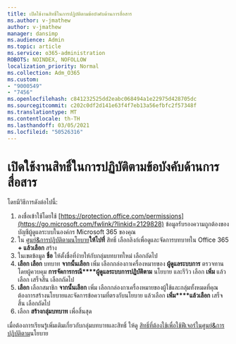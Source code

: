 ```yaml
---
title: เปิดใช้งานสิทธิ์ในการปฏิบัติตามข้อบังคับด้านการสื่อสาร
ms.author: v-jmathew
author: v-jmathew
manager: dansimp
ms.audience: Admin
ms.topic: article
ms.service: o365-administration
ROBOTS: NOINDEX, NOFOLLOW
localization_priority: Normal
ms.collection: Adm_O365
ms.custom:
- "9000549"
- "7456"
ms.openlocfilehash: c841232525dd2eabc068494a1e22975d428705dc
ms.sourcegitcommit: c202c0df2d141e63f4f7eb13a56efbfc2f57348f
ms.translationtype: MT
ms.contentlocale: th-TH
ms.lasthandoff: 03/05/2021
ms.locfileid: "50526316"
---
```

# <a name="enable-permissions-for-communication-compliance"></a>เปิดใช้งานสิทธิ์ในการปฏิบัติตามข้อบังคับด้านการสื่อสาร

โดยมีวิธีการดังต่อไปนี้:

1. ลงชื่อเข้าใช้โดยใช้ [https://protection.office.com/permissions](https://go.microsoft.com/fwlink/?linkid=2129828) ข้อมูลรับรองความถูกต้องของบัญชีผู้ดูแลระบบในองค์กร Microsoft 365 ของคุณ
2. ใน [ศูนย์&การปฏิบัติตามนโยบาย](https://go.microsoft.com/fwlink/?linkid=2101341)**ให้ไปที่** สิทธิ์ เลือกลิงก์เพื่อดูและจัดการบทบาทใน Office 365 **\+ แล้วเลือก** สร้าง
3. ในเขตข้อมูล **ชื่อ** ให้ตั้งชื่อที่ง่ายให้กับกลุ่มบทบาทใหม่ เลือกถัดไป
4. **เลือก เลือก** บทบาท **จากนั้นเลือก** เพิ่ม เลือกกล่องกาเครื่องหมายของ **ผู้ดูแลระบบการ** ตรวจทานโดยผู้ควบคุม **การจัดการกรณี****ผู้ดูแลระบบการปฏิบัติตาม** นโยบาย และรีวิว เลือก **เพิ่ม** แล้วเลือก เสร็จสิ้น เลือกถัดไป
5. **เลือก** เลือกสมาชิก **จากนั้นเลือก** เพิ่ม เลือกกล่องกาเครื่องหมายของผู้ใช้และกลุ่มทั้งหมดที่คุณต้องการสร้างนโยบายและจัดการข้อความที่ตรงกับนโยบาย แล้วเลือก **เพิ่ม****แล้วเลือก** เสร็จสิ้น เลือกถัดไป
6. เลือก **สร้างกลุ่มบทบาท** เพื่อสิ้นสุด

เมื่อต้องการเรียนรู้เพิ่มเติมเกี่ยวกับกลุ่มบทบาทและสิทธิ์ ให้ดู [สิทธิ์ที่ต้องใช้เพื่อใช้ฟีเจอร์ในศูนย์&การปฏิบัติตาม](https://go.microsoft.com/fwlink/?linkid=2114184)นโยบาย
